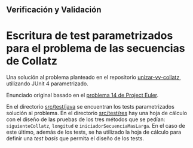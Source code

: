 ## Verificación y Validación
# Escritura de test parametrizados para el problema de las secuencias de Collatz

Una solución al problema planteado en el repositorio
[unizar-vv-collatz](https://github.com/miguel-latre/unizar-vv-collatz),
utilizando JUnit 4 parametrizado.

Enunciado original basado en el 
[problema 14 de Project Euler](https://projecteuler.net/problem=14). 

En el directorio [src/test/java]() se encuentran los tests parametrizados solución al problema.
En el directorio [src/test/res]() hay una hoja de cálculo con el diseño de las pruebas de los tres métodos
que se pedían: `siguienteCollatz`, `longitud` e `iniciadorSecuenciaMasLarga`.
En el caso de este último, además de los tests, se ha utilizado la hoja de cálculo para definir
una _test basis_ que permita el diseño de los tests.
